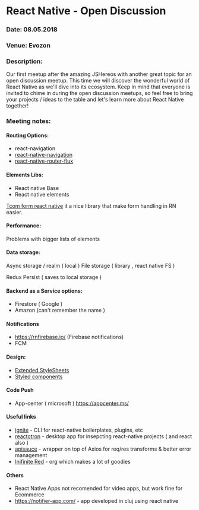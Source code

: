 # React Native - Open Discussion

### Date: 08.05.2018
### Venue: Evozon
### Description:
Our first meetup after the amazing JSHereos with another great topic for an open discussion meetup. This time we will discover the wonderful world of React Native as we'll dive into its ecosystem.
Keep in mind that everyone is invited to chime in during the open discussion meetups, so feel free to bring your projects / ideas to the table and let's learn more about React Native together!

### Meeting notes:
#### Routing Options:
* react-navigation
* [react-native-navigation](https://github.com/wix/react-native-navigation)
* [react-native-router-flux](https://github.com/aksonov/react-native-router-flux)

#### Elements Libs:
* React native Base
* React native elements

[Tcom form react native](https://github.com/gcanti/tcomb-form-native) it a nice library that make form handling in RN easier.

#### Performance:

Problems with bigger lists of elements

#### Data storage:

Async storage / realm ( local )
File storage ( library , react native FS )

Redux Persist ( saves to local storage )

#### Backend as a Service options:
* Firestore ( Google )
* Amazon  (can't remember the name )

#### Notifications
* https://rnfirebase.io/ (Firebase notifications) 
* FCM

#### Design: 
* [Extended StyleSheets](https://github.com/vitalets/react-native-extended-stylesheet)
* [Styled components](https://github.com/styled-components/styled-components)

#### Code Push
* App-center ( microsoft )  https://appcenter.ms/

#### Useful links

- [ignite](https://github.com/infinitered/ignite) - CLI for react-native boilerplates, plugins, etc
- [reactotron](https://github.com/infinitered/reactotron) - desktop app for insepcting react-native projects ( and react also )
- [apisauce](https://github.com/infinitered/apisauce) - wrapper on top of Axios for req/res transforms & better error management
- [Inifinite Red](https://github.com/infinitered) - org which makes a lot of goodies

#### Others
* React Native Apps not recomended for video apps, but work fine for Ecommerce 
* https://notifier-app.com/ - app developed in cluj using react native
